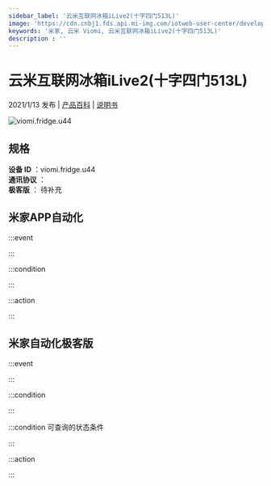 ```yaml
---
sidebar_label: '云米互联网冰箱iLive2(十字四门513L)'
image: 'https://cdn.cnbj1.fds.api.mi-img.com/iotweb-user-center/developer_1679048995095YMcxtGhT.png?GalaxyAccessKeyId=AKVGLQWBOVIRQ3XLEW&Expires=9223372036854775807&Signature=VDjWtAdz8Z2+ZhqX09ClC7ZjDPU='
keywords: '米家, 云米 Viomi, 云米互联网冰箱iLive2(十字四门513L)'
description : ''
---
```

# 云米互联网冰箱iLive2(十字四门513L)

2021/1/13 发布 | [产品百科](https://home.mi.com/webapp/content/baike/product/index.html?model=viomi.fridge.u44/) | [说明书](https://home.mi.com/views/introduction.html?model=viomi.fridge.u44&region=cn)

![viomi.fridge.u44](https://cdn.cnbj1.fds.api.mi-img.com/iotweb-user-center/developer_1679048995095YMcxtGhT.png?GalaxyAccessKeyId=AKVGLQWBOVIRQ3XLEW&Expires=9223372036854775807&Signature=VDjWtAdz8Z2+ZhqX09ClC7ZjDPU=)

## 规格  
> 
**设备 ID** ：viomi.fridge.u44  
**通讯协议** ：  
**极客版**  ： 待补充 


## 米家APP自动化  

:::event  

:::

:::condition  

:::

:::action   

:::

## 米家自动化极客版  

:::event  

:::

:::condition  

:::

:::condition 可查询的状态条件  

:::

:::action  

:::

        
